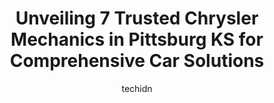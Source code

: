---
layout: ampstory
image: https://images.unsplash.com/photo-1526521403896-a658d847f6fa?ixlib=rb-4.0.3&ixid=MnwxMjA3fDB8MHxwaG90by1wYWdlfHx8fGVufDB8fHx8&auto=format&fit=crop&w=640&h=853&q=80
author: techidn
featured: false
description: For top-quality automotive repairs and maintenance, visit the 7 best Chrysler Mechanic in Pittsburg KS, USA. Their reputation for excellence and their dedication to customer satisfaction mak
title: Unveiling 7 Trusted Chrysler Mechanics in Pittsburg KS for Comprehensive Car Solutions
cover:
   title: Unveiling 7 Trusted Chrysler Mechanics in Pittsburg KS for Comprehensive Car Solutions
   subtitle: Rickpate
   background: https://images.unsplash.com/photo-1526521403896-a658d847f6fa?ixlib=rb-4.0.3&ixid=MnwxMjA3fDB8MHxwaG90by1wYWdlfHx8fGVufDB8fHx8&auto=format&fit=crop&w=640&h=853&q=80

pages: 
 - layout: thirds
   top: <h1>#1 Kings Automotive Services, Inc.</h1>
   bottom: "<p>They did a couple of jobs for me on my 39 Ford coupe. The work was excellent and the charges were fair. Will use again. Thank you, Kings</p>"
   background: https://www.knot35.com/toplist/wp-content/uploads/2023/06/best-chrysler-mechanic-1-in-pittsburg-ks-1685837860.jpeg
   backgroundblur: true
 - layout: thirds
   top: <h1>#2 Neptune Auto Repair Center</h1>
   bottom: "<p>902 W 4th St, Pittsburg, KS 66762, United States</p>"
   background: https://www.knot35.com/toplist/wp-content/uploads/2023/06/best-chrysler-mechanic-2-in-pittsburg-ks-1685837860.jpeg
   cta:
      link: https://www.knot35.com/toplist/unveiling-7-trusted-chrysler-mechanics-in-pittsburg-ks-for-comprehensive-car-solutions/
      text: Unveiling 7 Trusted Chrysler Mechanics in Pittsburg KS for Comprehensive Car Solutions
 - layout: thirds
   top: <h1>#3 Randys Auto Repair</h1>
   bottom: "<p>402 N Smith St, Pittsburg, KS 66762, United States</p>"
   background: https://www.knot35.com/toplist/wp-content/uploads/2023/06/best-chrysler-mechanic-3-in-pittsburg-ks-1685837860.jpeg
   cta:
      link: https://www.knot35.com/toplist/unveiling-7-trusted-chrysler-mechanics-in-pittsburg-ks-for-comprehensive-car-solutions/
      text: Unveiling 7 Trusted Chrysler Mechanics in Pittsburg KS for Comprehensive Car Solutions
 - layout: thirds
   top: <h1>#4 J and J Auto Repair</h1>
   bottom: "<p>127 W 15th St, Pittsburg, KS 66762, United States</p>"
   background: https://images.unsplash.com/photo-1591393223703-56fe1347ac62?ixlib=rb-4.0.3&ixid=MnwxMjA3fDB8MHxwaG90by1wYWdlfHx8fGVufDB8fHx8&auto=format&fit=crop&w=640&h=853&q=80
   cta:
      link: https://www.knot35.com/toplist/unveiling-7-trusted-chrysler-mechanics-in-pittsburg-ks-for-comprehensive-car-solutions/
      text: Unveiling 7 Trusted Chrysler Mechanics in Pittsburg KS for Comprehensive Car Solutions
 - layout: thirds
   top: <h1>#5 Sharps Auto Body & Collision, Inc.</h1>
   bottom: "<p>202 N Elm St, Pittsburg, KS 66762, United States</p>"
   background: https://images.unsplash.com/photo-1518640467707-6811f4a6ab73?ixlib=rb-4.0.3&ixid=MnwxMjA3fDB8MHxwaG90by1wYWdlfHx8fGVufDB8fHx8&auto=format&fit=crop&w=640&h=853&q=80
   cta:
      link: https://www.knot35.com/toplist/unveiling-7-trusted-chrysler-mechanics-in-pittsburg-ks-for-comprehensive-car-solutions/
      text: Unveiling 7 Trusted Chrysler Mechanics in Pittsburg KS for Comprehensive Car Solutions
 - layout: thirds
   top: <h1>#6 Walmart Auto Care Centers</h1>
   bottom: "<p>2710 N Broadway St, Pittsburg, KS 66762, United States</p>"
   background: https://images.unsplash.com/photo-1604871000636-074fa5117945?ixlib=rb-4.0.3&ixid=MnwxMjA3fDB8MHxwaG90by1wYWdlfHx8fGVufDB8fHx8&auto=format&fit=crop&w=640&h=853&q=80
   cta:
      link: https://www.knot35.com/toplist/unveiling-7-trusted-chrysler-mechanics-in-pittsburg-ks-for-comprehensive-car-solutions/
      text: Unveiling 7 Trusted Chrysler Mechanics in Pittsburg KS for Comprehensive Car Solutions
 - layout: thirds
   top: <h1>#7 Chadds Auto Repair</h1>
   bottom: "<p>920 W 4th St, Pittsburg, KS 66762, United States</p>"
   background: https://images.unsplash.com/photo-1484589065579-248aad0d8b13?ixlib=rb-4.0.3&ixid=MnwxMjA3fDB8MHxwaG90by1wYWdlfHx8fGVufDB8fHx8&auto=format&fit=crop&w=640&h=853&q=80
   cta:
      link: https://www.knot35.com/toplist/unveiling-7-trusted-chrysler-mechanics-in-pittsburg-ks-for-comprehensive-car-solutions/
      text: Unveiling 7 Trusted Chrysler Mechanics in Pittsburg KS for Comprehensive Car Solutions
 - layout: thirds
   middle: Continue reading...
   background: https://images.unsplash.com/photo-1608501821300-4f99e58bba77?ixlib=rb-4.0.3&ixid=MnwxMjA3fDB8MHxwaG90by1wYWdlfHx8fGVufDB8fHx8&auto=format&fit=crop&w=640&h=853&q=80
   cta:
      link: https://www.knot35.com/toplist/unveiling-7-trusted-chrysler-mechanics-in-pittsburg-ks-for-comprehensive-car-solutions/
      text: Unveiling 7 Trusted Chrysler Mechanics in Pittsburg KS for Comprehensive Car Solutions
      
---